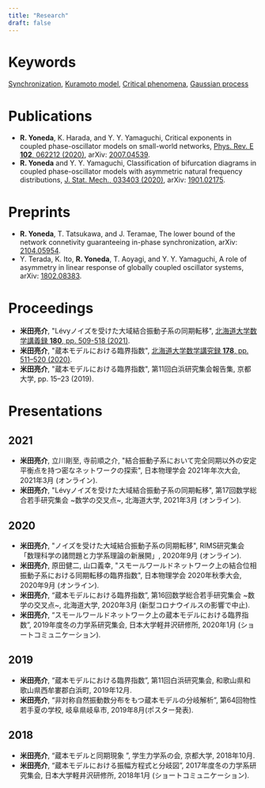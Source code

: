 ```yaml
---
title: "Research"
draft: false
---
```


# Keywords
[Synchronization](/posts/), [Kuramoto model](), [Critical phenomena](), [Gaussian process]()

# Publications
- **R. Yoneda**, K. Harada, and Y. Y. Yamaguchi, Critical exponents in coupled phase-oscillator models on small-world networks, [Phys. Rev. E **102**, 062212 (2020)](https://journals.aps.org/pre/abstract/10.1103/PhysRevE.102.062212), arXiv: [2007.04539](https://arxiv.org/abs/2007.04539).
- **R. Yoneda** and Y. Y. Yamaguchi, Classification of bifurcation diagrams in coupled phase-oscillator models with asymmetric natural frequency distributions, [J. Stat. Mech., 033403 (2020)](https://iopscience.iop.org/article/10.1088/1742-5468/ab6f5f), arXiv: [1901.02175](https://arxiv.org/abs/1901.02175).

# Preprints
- **R. Yoneda**, T. Tatsukawa, and J. Teramae, The lower bound of the network connetivity guaranteeing in-phase synchronization, arXiv: [2104.05954](https://arxiv.org/abs/2104.05954).
- Y. Terada, K. Ito, **R. Yoneda**, T. Aoyagi, and Y. Y. Yamaguchi, A role of asymmetry in linear response of globally coupled oscillator systems, arXiv: [1802.08383](https://arxiv.org/abs/1802.08383).

# Proceedings
- **米田亮介**, "Lévyノイズを受けた大域結合振動子系の同期転移", [北海道大学数学講義録 **180**, pp. 509-518 (2021)](https://www.math.sci.hokudai.ac.jp/~wakate/mcyr/2021/pdf/yoneda_ryosuke.pdf).
- **米田亮介**, "蔵本モデルにおける臨界指数", [北海道大学数学講究録 **178**, pp. 511–520 (2020)](https://www.math.sci.hokudai.ac.jp/~wakate/mcyr/2020/pdf/yoneda_ryosuke.pdf).
- **米田亮介**, "蔵本モデルにおける臨界指数", 第11回白浜研究集会報告集, 京都大学, pp. 15–23 (2019). 

# Presentations
## 2021
- **米田亮介**, 立川剛至, 寺前順之介, "結合振動子系において完全同期以外の安定平衡点を持つ密なネットワークの探索", 日本物理学会 2021年年次大会, 2021年3月 (オンライン).
- **米田亮介**, "Lévyノイズを受けた大域結合振動子系の同期転移", 第17回数学総合若手研究集会 ~数学の交叉点~, 北海道大学, 2021年3月 (オンライン).

## 2020
- **米田亮介**, "ノイズを受けた大域結合振動子系の同期転移", RIMS研究集会「数理科学の諸問題と力学系理論の新展開」, 2020年9月 (オンライン).
- **米田亮介**, 原田健二, 山口義幸, "スモールワールドネットワーク上の結合位相振動子系における同期転移の臨界指数", 日本物理学会 2020年秋季大会, 2020年9月 (オンライン).
- **米田亮介**, “蔵本モデルにおける臨界指数”, 第16回数学総合若手研究集会 ~数学の交叉点~, 北海道大学, 2020年3月 (新型コロナウイルスの影響で中止).
- **米田亮介**, “スモールワールドネットワーク上の蔵本モデルにおける臨界指数”, 2019年度冬の力学系研究集会, 日本大学軽井沢研修所, 2020年1月 (ショートコミュニケーション).

## 2019
- **米田亮介**, “蔵本モデルにおける臨界指数”, 第11回白浜研究集会, 和歌山県和歌山県西牟婁郡白浜町, 2019年12月.
- **米田亮介**, “非対称自然振動数分布をもつ蔵本モデルの分岐解析”, 第64回物性若手夏の学校, 岐阜県岐阜市, 2019年8月(ポスター発表).

## 2018
- **米田亮介**, “蔵本モデルと同期現象 ”, 学生力学系の会, 京都大学, 2018年10月.
- **米田亮介**, “蔵本モデルにおける振幅方程式と分岐図”, 2017年度冬の力学系研究集会, 日本大学軽井沢研修所, 2018年1月 (ショートコミュニケーション).